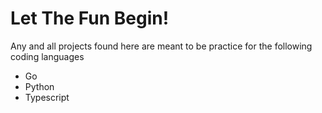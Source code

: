 # Let The Fun Begin!
Any and all projects found here are meant to be practice for the following coding languages
- Go
- Python
- Typescript
